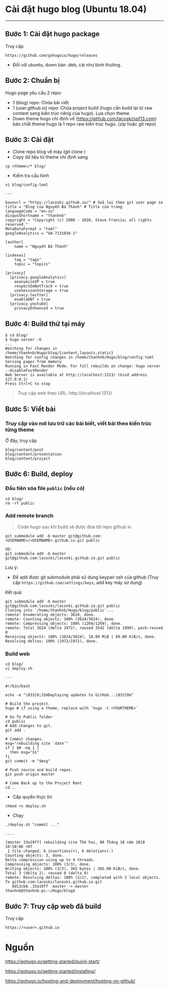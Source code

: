 # Cài đặt hugo blog (Ubuntu 18.04)
---
## Bước 1: Cài đặt hugo package
Truy cập
```
https://github.com/gohugoio/hugo/releases
```
- Đối với ubuntu, down bản .deb, cài như bình thường.

## Bước 2: Chuẩn bị
Hugo page yêu cầu 2 repo:
- 1 (blog) repo: Chứa bài viết 
- 1 (user.github.io) repo: Chứa project build (hugo cần build lại từ raw content sang kiến trúc riêng của hugo).
Lựa chọn theme
- Down theme hugo chỉ định về (https://github.com/lacoski/spf13.com) bản chất theme hugo là 1 repo raw kiến trúc hugo. (zip hoặc git repo)

## Bước 3: Cài đặt
- Clone repo blog về máy (git clone <blog-url>)
- Copy dữ liệu từ theme chỉ định sang
```
cp <theme>/* blog/
```
- Kiểm tra cấu hình
```
vi blog/config.toml

---

baseurl = "https://lacoski.github.io/" # Sửa lại theo git user page io
title = "Blog của Nguyễn Bá Thành" # Title của trang
languageCode = "en-us"
disqusShortname = "thanhnb"
copyright = "Copyright (c) 2008 - 2018, Steve Francia; all rights reserved."
MetaDataFormat = "toml"
googleAnalytics = "UA-7131036-1"

[author]
    name = "Nguyễn Bá Thành"

[indexes]
    tag = "tags"
    topic = "topics"

[privacy]
  [privacy.googleAnalytics]
    anonymizeIP = true
    respectDoNotTrack = true
    useSessionStorage = true
  [privacy.twitter]
    enableDNT = true
  [privacy.youtube]
    privacyEnhanced = true
```

## Bước 4: Build thử tại máy
```
$ cd blog/
$ hugo server -D
...
Watching for changes in /home/thanhnb/Hugo/blog/{content,layouts,static}
Watching for config changes in /home/thanhnb/Hugo/blog/config.toml
Serving pages from memory
Running in Fast Render Mode. For full rebuilds on change: hugo server --disableFastRender
Web Server is available at http://localhost:1313/ (bind address 127.0.0.1)
Press Ctrl+C to stop

```
> Truy cập web theo URL: http://localhost:1313/

## Bước 5: Viết bài
### Truy cập vào nơi lưu trữ các bài biết, viết bài theo kiến trúc từng theme

Ở đây, truy cập
```
blog/content/post
blog/content/presentation
blog/content/project
```

## Bước 6: Build, deploy
### Đầu tiên xóa file `public` (nếu có)
```
cd blog/
rm -rf public
```
### Add remote branch
> Code hugo sau khi build sẽ được đưa tới repo github io 
```
git submodule add -b master git@github.com:<USERNAME>/<USERNAME>.github.io.git public

VD:
git submodule add -b master git@github.com:lacoski/lacoski.github.io.git public
```
Lưu ý:
- Để add được git submodule phải sử dụng keypair ssh của github (Truy cập `https://github.com/settings/keys`, add key máy sử dụng)

Kết quả:
```
git submodule add -b master git@github.com:lacoski/lacoski.github.io.git public
Cloning into '/home/thanhnb/Hugo/blog/public'...
remote: Enumerating objects: 3624, done.
remote: Counting objects: 100% (3624/3624), done.
remote: Compressing objects: 100% (1269/1269), done.
remote: Total 3624 (delta 1972), reused 3542 (delta 1890), pack-reused 0
Receiving objects: 100% (3624/3624), 18.89 MiB | 89.00 KiB/s, done.
Resolving deltas: 100% (1972/1972), done.
```

### Build web
```
cd blog/
vi deploy.sh

---

#!/bin/bash

echo -e "\033[0;32mDeploying updates to GitHub...\033[0m"

# Build the project.
hugo # if using a theme, replace with `hugo -t <YOURTHEME>`

# Go To Public folder
cd public
# Add changes to git.
git add .

# Commit changes.
msg="rebuilding site `date`"
if [ $# -eq 1 ]
  then msg="$1"
fi
git commit -m "$msg"

# Push source and build repos.
git push origin master

# Come Back up to the Project Root
cd ..
```
- Cấp quyền thực thi 
```
chmod +x deploy.sh
```
- Chạy
```
./deploy.sh "commit ..."

....

[master 33a19ff] rebuilding site Thứ hai, 08 Tháng 10 năm 2018 10:58:06 +07
 1 file changed, 6 insertions(+), 6 deletions(-)
Counting objects: 3, done.
Delta compression using up to 4 threads.
Compressing objects: 100% (3/3), done.
Writing objects: 100% (3/3), 365 bytes | 365.00 KiB/s, done.
Total 3 (delta 2), reused 0 (delta 0)
remote: Resolving deltas: 100% (2/2), completed with 2 local objects.
To github.com:lacoski/lacoski.github.io.git
   0d13cb8..33a19ff  master -> master
thanhnb@thanhnb-pc:~/Hugo/blog$ 

```

## Bước 7: Truy cập web đã build
Truy cập
```
https://<user>.github.io
```

# Nguồn 
https://gohugo.io/getting-started/quick-start/

https://gohugo.io/getting-started/installing/

https://gohugo.io/hosting-and-deployment/hosting-on-github/